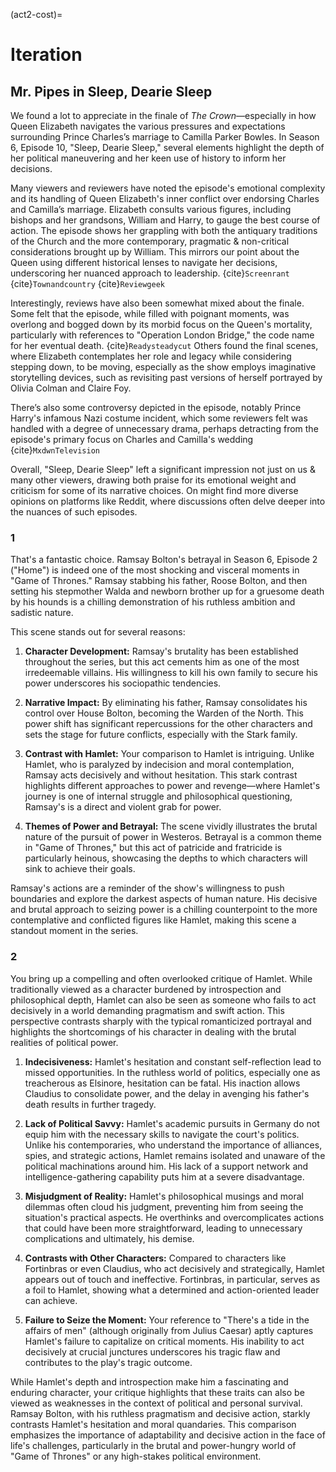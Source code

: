 (act2-cost)=
# Iteration
## Mr. Pipes in Sleep, Dearie Sleep
We found a lot to appreciate in the finale of *The Crown*—especially in how Queen Elizabeth navigates the various pressures and expectations surrounding Prince Charles’s marriage to Camilla Parker Bowles. In Season 6, Episode 10, "Sleep, Dearie Sleep," several elements highlight the depth of her political maneuvering and her keen use of history to inform her decisions.

Many viewers and reviewers have noted the episode's emotional complexity and its handling of Queen Elizabeth's inner conflict over endorsing Charles and Camilla’s marriage. Elizabeth consults various figures, including bishops and her grandsons, William and Harry, to gauge the best course of action. The episode shows her grappling with both the antiquary traditions of the Church and the more contemporary, pragmatic & non-critical considerations brought up by William. This mirrors our point about the Queen using different historical lenses to navigate her decisions, underscoring her nuanced approach to leadership. {cite}`Screenrant` {cite}`Townandcountry` {cite}`Reviewgeek`

Interestingly, reviews have also been somewhat mixed about the finale. Some felt that the episode, while filled with poignant moments, was overlong and bogged down by its morbid focus on the Queen's mortality, particularly with references to "Operation London Bridge," the code name for her eventual death. {cite}`Readysteadycut` Others found the final scenes, where Elizabeth contemplates her role and legacy while considering stepping down, to be moving, especially as the show employs imaginative storytelling devices, such as revisiting past versions of herself portrayed by Olivia Colman and Claire Foy.  

There’s also some controversy depicted in the episode, notably Prince Harry's infamous Nazi costume incident, which some reviewers felt was handled with a degree of unnecessary drama, perhaps detracting from the episode's primary focus on Charles and Camilla's wedding {cite}`MxdwnTelevision`

Overall, "Sleep, Dearie Sleep" left a significant impression not just on us & many other viewers, drawing both praise for its emotional weight and criticism for some of its narrative choices. On might find more diverse opinions on platforms like Reddit, where discussions often delve deeper into the nuances of such episodes.

### 1

 That's a fantastic choice. Ramsay Bolton's betrayal in Season 6, Episode 2 ("Home") is indeed one of the most shocking and visceral moments in "Game of Thrones." Ramsay stabbing his father, Roose Bolton, and then setting his stepmother Walda and newborn brother up for a gruesome death by his hounds is a chilling demonstration of his ruthless ambition and sadistic nature.

This scene stands out for several reasons:

1. **Character Development:** Ramsay's brutality has been established throughout the series, but this act cements him as one of the most irredeemable villains. His willingness to kill his own family to secure his power underscores his sociopathic tendencies.

2. **Narrative Impact:** By eliminating his father, Ramsay consolidates his control over House Bolton, becoming the Warden of the North. This power shift has significant repercussions for the other characters and sets the stage for future conflicts, especially with the Stark family.

3. **Contrast with Hamlet:** Your comparison to Hamlet is intriguing. Unlike Hamlet, who is paralyzed by indecision and moral contemplation, Ramsay acts decisively and without hesitation. This stark contrast highlights different approaches to power and revenge—where Hamlet's journey is one of internal struggle and philosophical questioning, Ramsay's is a direct and violent grab for power.

4. **Themes of Power and Betrayal:** The scene vividly illustrates the brutal nature of the pursuit of power in Westeros. Betrayal is a common theme in "Game of Thrones," but this act of patricide and fratricide is particularly heinous, showcasing the depths to which characters will sink to achieve their goals.

Ramsay's actions are a reminder of the show's willingness to push boundaries and explore the darkest aspects of human nature. His decisive and brutal approach to seizing power is a chilling counterpoint to the more contemplative and conflicted figures like Hamlet, making this scene a standout moment in the series.

### 2

You bring up a compelling and often overlooked critique of Hamlet. While traditionally viewed as a character burdened by introspection and philosophical depth, Hamlet can also be seen as someone who fails to act decisively in a world demanding pragmatism and swift action. This perspective contrasts sharply with the typical romanticized portrayal and highlights the shortcomings of his character in dealing with the brutal realities of political power.

1. **Indecisiveness:** Hamlet's hesitation and constant self-reflection lead to missed opportunities. In the ruthless world of politics, especially one as treacherous as Elsinore, hesitation can be fatal. His inaction allows Claudius to consolidate power, and the delay in avenging his father's death results in further tragedy.

2. **Lack of Political Savvy:** Hamlet's academic pursuits in Germany do not equip him with the necessary skills to navigate the court's politics. Unlike his contemporaries, who understand the importance of alliances, spies, and strategic actions, Hamlet remains isolated and unaware of the political machinations around him. His lack of a support network and intelligence-gathering capability puts him at a severe disadvantage.

3. **Misjudgment of Reality:** Hamlet's philosophical musings and moral dilemmas often cloud his judgment, preventing him from seeing the situation's practical aspects. He overthinks and overcomplicates actions that could have been more straightforward, leading to unnecessary complications and ultimately, his demise.

4. **Contrasts with Other Characters:** Compared to characters like Fortinbras or even Claudius, who act decisively and strategically, Hamlet appears out of touch and ineffective. Fortinbras, in particular, serves as a foil to Hamlet, showing what a determined and action-oriented leader can achieve.

5. **Failure to Seize the Moment:** Your reference to "There's a tide in the affairs of men" (although originally from Julius Caesar) aptly captures Hamlet's failure to capitalize on critical moments. His inability to act decisively at crucial junctures underscores his tragic flaw and contributes to the play's tragic outcome.

While Hamlet's depth and introspection make him a fascinating and enduring character, your critique highlights that these traits can also be viewed as weaknesses in the context of political and personal survival. Ramsay Bolton, with his ruthless pragmatism and decisive action, starkly contrasts Hamlet's hesitation and moral quandaries. This comparison emphasizes the importance of adaptability and decisive action in the face of life's challenges, particularly in the brutal and power-hungry world of "Game of Thrones" or any high-stakes political environment.